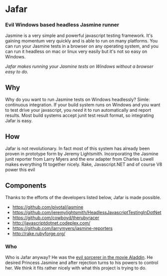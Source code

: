 # Jafar #

### Evil Windows based headless Jasmine runner ###

Jasmine is a very simple and powerful javascript testing framework. It's gaining momentum very quickly and is able to run on many platforms. You can run your Jasmine tests in a browser on any operating system, and you can run it headless on mac or linux very easily but it's not so easy on Windows.

*Jafar makes running your Jasmine tests on Windows without a browser easy to do.*

## Why ##

Why do you want to run Jasmine tests on Windows headlessly? Simle: continuous integration. If your build system runs on Windows and you want to test drive your  javascript, you _need_ it to run automatically and report results. Most build systems accept junit test result format, so integrating Jafar is easy.

## How ##

Jafar is not revolutionary. In fact most of this system has already been proven in prototype form by Jeremy Lightsmith. Incorporating the Jasmine junit reporter from Larry Myers and the env adapter from Charles Lowell makes everything fit together nicely. Rake, Javascript.NET and of course V8 power this evil 

## Components ##

Thanks to the efforts of the developers listed below, Jafar is made possible. 

* <https://github.com/pivotal/jasmine>
* <https://github.com/jeremylightsmith/HeadlessJavascriptTestingInDotNet>
* <https://github.com/cowboyd/therubyracer>
* <http://javascriptdotnet.codeplex.com/>
* <https://github.com/larrymyers/jasmine-reporters>
* <http://rake.rubyforge.org/>

### Who ###

Who is Jafar anyway? He was the [evil sorcerer in the movie Aladdin](http://en.wikipedia.org/wiki/Jafar_\(Aladdin\)\#Jafar). He desired Princess Jasmine and after rejection turns to his powers to control her. We think it fits rather nicely with what this project is trying to do.